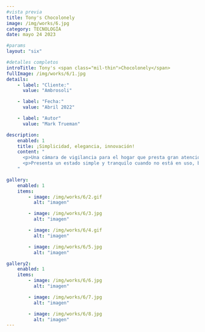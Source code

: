 ```yaml
---
#vista previa
title: Tony's Chocolonely
image: /img/works/6.jpg
category: TECNOLOGÍA
date: mayo 24 2023

#params
layout: "six"

#detalles completos
introTitle: Tony's <span class="mil-thin">Chocolonely</span>
fullImage: /img/works/6/1.jpg
details:
    - label: "Cliente:"
      value: "Ambrosoli"

    - label: "Fecha:"
      value: "Abril 2022"

    - label: "Autor"
      value: "Mark Trueman"

description:
    enabled: 1
    title: ¡Simplicidad, elegancia, innovación!
    content: "
      <p>Una cámara de vigilancia para el hogar que presta gran atención a la seguridad y la privacidad del usuario, con dos modos para proporcionar seguridad mientras se protege la privacidad personal. La cámara tiene un modo abierto y cerrado, definimos el producto con dos lados claros, expresando dos estados de funcionamiento y emociones.</p>
      <p>Presenta un estado simple y tranquilo cuando no está en uso, brindando una sensación de seguridad y suavidad. Al mismo tiempo, la cámara se adapta a una variedad de entornos, ofreciendo elegantes opciones para colgar en la pared o instalación de pie.</p>
    "

gallery: 
    enabled: 1
    items:
        - image: /img/works/6/2.gif
          alt: "imagen"

        - image: /img/works/6/3.jpg
          alt: "imagen"

        - image: /img/works/6/4.gif
          alt: "imagen"

        - image: /img/works/6/5.jpg
          alt: "imagen"

gallery2: 
    enabled: 1
    items:
        - image: /img/works/6/6.jpg
          alt: "imagen"

        - image: /img/works/6/7.jpg
          alt: "imagen"

        - image: /img/works/6/8.jpg
          alt: "imagen"
---
```

